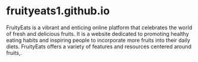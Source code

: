 # fruityeats1.github.io
FruityEats is a vibrant and enticing online platform that celebrates the world of fresh and delicious fruits. It is a website dedicated to promoting healthy eating habits and inspiring people to incorporate more fruits into their daily diets. FruityEats offers a variety of features and resources centered around fruits,.

